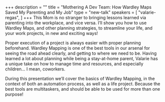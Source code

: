+++
description = ""
title = "Mothering A Dev Team: How Wardley Maps Saved My Parenting and My Job"
type = "new-talk"
speakers = [
        "valarie-regas",
]
+++
This Mom is no stranger to bringing lessons learned via parenting into the workplace, and vice versa. I’ll show you how to use Wardley Maps, and other planning strategies, to streamline your life, and your work projects, in new and exciting ways!

Proper execution of a project is always easier with proper planning beforehand. Wardley Mapping is one of the best tools in our arsenal for seeing the road ahead clearly, and getting to where we need to be. Having learned a lot about planning while being a stay-at-home parent, Valarie has a unique take on how to manage time and resources, and especially children… I mean, coworkers.

During this presentation we’ll cover the basics of Wardley Mapping, in the context of both an automation process, as well as a life project. Because the best tools are multitaskers, and should be able to be used for more than one purpose!